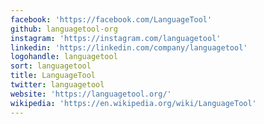 ```yaml
---
facebook: 'https://facebook.com/LanguageTool'
github: languagetool-org
instagram: 'https://instagram.com/languagetool'
linkedin: 'https://linkedin.com/company/languagetool'
logohandle: languagetool
sort: languagetool
title: LanguageTool
twitter: languagetool
website: 'https://languagetool.org/'
wikipedia: 'https://en.wikipedia.org/wiki/LanguageTool'
---
```

